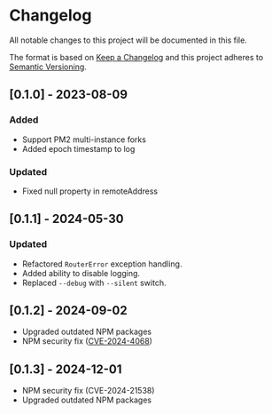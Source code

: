 # Changelog

All notable changes to this project will be documented in this file.

The format is based on [Keep a Changelog](https://keepachangelog.com/en/1.0.0) and this project adheres to [Semantic Versioning](https://semver.org/spec/v2.0.0.html).

## [0.1.0] - 2023-08-09

### Added

- Support PM2 multi-instance forks
- Added epoch timestamp to log

### Updated

- Fixed null property in remoteAddress

## [0.1.1] - 2024-05-30

### Updated

- Refactored `RouterError` exception handling.
- Added ability to disable logging.
- Replaced `--debug` with `--silent` switch.

## [0.1.2] - 2024-09-02

- Upgraded outdated NPM packages
- NPM security fix ([CVE-2024-4068](https://github.com/advisories/GHSA-grv7-fg5c-xmjg))

## [0.1.3] - 2024-12-01

- NPM security fix (CVE-2024-21538)
- Upgraded outdated NPM packages
